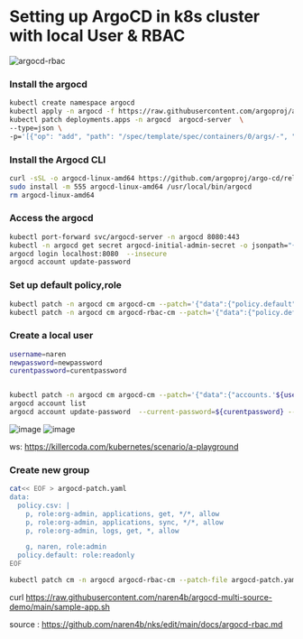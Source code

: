 # Setting up ArgoCD in k8s cluster with local User & RBAC

![argocd-rbac](https://user-images.githubusercontent.com/3488520/204094103-33ed7434-efe4-489b-afc5-c4971ef37d90.jpg)

### Install the argocd

```bash
kubectl create namespace argocd
kubectl apply -n argocd -f https://raw.githubusercontent.com/argoproj/argo-cd/stable/manifests/install.yaml
kubectl patch deployments.apps -n argocd  argocd-server  \
--type=json \
-p='[{"op": "add", "path": "/spec/template/spec/containers/0/args/-", "value": "--insecure"}]'
```

### Install the Argocd CLI

```bash
curl -sSL -o argocd-linux-amd64 https://github.com/argoproj/argo-cd/releases/latest/download/argocd-linux-amd64
sudo install -m 555 argocd-linux-amd64 /usr/local/bin/argocd
rm argocd-linux-amd64
```

### Access the argocd

```bash
kubectl port-forward svc/argocd-server -n argocd 8080:443
kubectl -n argocd get secret argocd-initial-admin-secret -o jsonpath="{.data.password}" | base64 -d; echo
argocd login localhost:8080  --insecure
argocd account update-password
```

### Set up default policy,role

```bash
kubectl patch -n argocd cm argocd-cm --patch='{"data":{"policy.default": "role:readonly" }}'
kubectl patch -n argocd cm argocd-rbac-cm --patch='{"data":{"policy.default": "role:readonly" }}'

```

### Create a local user

```bash
username=naren
newpassword=newpassword
curentpassword=curentpassword


kubectl patch -n argocd cm argocd-cm --patch='{"data":{"accounts.'${username}'": "apikey,login" }}'
argocd account list
argocd account update-password  --current-password=${curentpassword} --new-password=${newpassword} --account=${username}

```

![image](https://user-images.githubusercontent.com/3488520/204011839-a2d042b0-0f8e-4864-803a-97753443432d.png)
![image](https://user-images.githubusercontent.com/3488520/204012094-354261a1-bf4a-4bf9-be46-30a17c41b06e.png)

ws: https://killercoda.com/kubernetes/scenario/a-playground

### Create new group

```bash
cat<< EOF > argocd-patch.yaml
data:
  policy.csv: |
    p, role:org-admin, applications, get, */*, allow
    p, role:org-admin, applications, sync, */*, allow
    p, role:org-admin, logs, get, *, allow

    g, naren, role:admin
  policy.default: role:readonly
EOF

kubectl patch cm -n argocd argocd-rbac-cm --patch-file argocd-patch.yaml
```
curl https://raw.githubusercontent.com/naren4b/argocd-multi-source-demo/main/sample-app.sh

source : https://github.com/naren4b/nks/edit/main/docs/argocd-rbac.md
